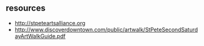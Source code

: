## resources
* http://stpeteartsalliance.org
* http://www.discoverdowntown.com/public/artwalk/StPeteSecondSaturdayArtWalkGuide.pdf